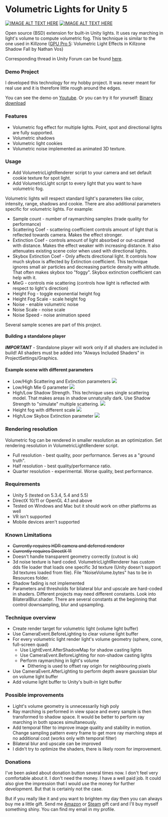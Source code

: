 # Volumetric Lights for Unity 5
[![IMAGE ALT TEXT HERE](https://bqu2ya.dm1.livefilestore.com/y4mSxIn4D7Zx9td_2NWn3yZu8UxWeqJKN4qdciZ0fCqO9ox290xR837Moux6HnPpWPkF8mi7oY26ZNF7n0eJfbPMNoBTtrMraKnghJ4XF13tCK2bBPybZVudlL1UU_gBkFyY7lt30UYbVJ-EZVaV2Z8C1DglijmBYelQfJyplssFe7oSklBvneGtDlhwDv1dougv2ZpHmipfzYRuR6fLeawlQ?width=1167&height=653&cropmode=none)](https://www.youtube.com/watch?v=JPxLCYXB-8A) [![IMAGE ALT TEXT HERE](https://agu0ya-dm2305.files.1drv.com/y4mnqQ4pzhZdF4k3Z7Fv_QApimv9POLR1ShQPoNg8wtUf7TzqFdWLY6Y8bxtyJhGQNRe8NLvy1GGoZsorNssr2h6fTsAfyi-F2LOIA4wzNY_7cS-1iEjVHyOCyOCTA0_8na3cmWvQ34gHBfyXOxxE6AZIjaVwCemZP7kSwaUNoNDyCPsCkx8vsdmxuwmuVcrH1rYblmFCaVH5za_EsrqM-qJA?width=1167&height=650&cropmode=none)](https://www.youtube.com/watch?v=ElaPJyzR504)

Open source (BSD) extension for built-in Unity lights. It uses ray marching in light's volume to compute volumetric fog. This technique is similar to the one used in Killzone ([GPU Pro 5](http://www.amazon.com/GPU-Pro-Advanced-Rendering-Techniques/dp/1482208636): Volumetric Light Effects in Killzone Shadow Fall by Nathan Vos)

Corresponding thread in Unity Forum can be found [here](http://forum.unity3d.com/threads/true-volumetric-lights-open-source-soon.390818/).

### Demo Project
I developed this technology for my hobby project. It was never meant for real use and it is therefore little rough around the edges.

You can see the demo on [Youtube](https://www.youtube.com/watch?v=JPxLCYXB-8A).
Or you can try it for yourself: [Binary download](https://onedrive.live.com/redir?resid=D65A46249BFF9056!40295&authkey=!AAK3X7BJ_nr3IhE&ithint=file%2czip)
### Features
* Volumetric fog effect for multiple lights. Point, spot  and directional lights are fully supported.
* Volumetric shadows
* Volumetric light cookies
* Volumetric noise implemented as animated 3D texture.

### Usage
* Add VolumetricLightRenderer script to your camera and set default cookie texture for spot light.
* Add VolumetricLight script to every light that you want to have volumetric fog.

Volumetric lights will respect standard light's parameters like color, intensity, range, shadows and cookie. There are also additional parameters specific for volumetric lights. For example:
* Sample count - number of raymarching samples (trade quality for performance)
* Scattering Coef - scattering coefficient controls amount of light that is reflected towards camera. Makes the effect stronger.
* Extinction Coef - controls amount of light absorbed or out-scattered with distance. Makes the effect weaker with increasing distance. It also attenuates existing scene color when used with directional lights.
* Skybox Extinction Coef - Only affects directional light. It controls how much skybox is affected by Extinction coefficient. This technique ignores small air particles and decreasing particle density with altitude. That often makes skybox too "foggy". Skybox extinction coefficient can help with it.
* MieG - controls mie scattering (controls how light is reflected with respect to light's direction)
* Height Fog - toggle exponential height fog
* Height Fog Scale - scale height fog
* Noise - enable volumetric noise
* Noise Scale - noise scale
* Noise Speed - noise animation speed

Several sample scenes are part of this project.

#### Building a standalone player
**_IMPORTANT_** - Standalone player will work only if all shaders are included in build! All shaders must be added into "Always Included Shaders" in ProjectSettings/Graphics.

#### Example scene with different parameters
* Low/High Scattering and Extinction parameters
![](https://agu1ya-dm2306.files.1drv.com/y4mgo5ud5huq-SUjw4z8gGjB_pnFcs5Le8t64E29kCLJ7WVPpmPLo79oi0BI2YPe6mCMiNOIAZnVNorlBrk6hULgNHbpWGmvLgFOnWEFbj1sRnDP6ml9WXuAFYmH9HZ68DKvTZpjU5VPEDNVRtl2UtsQMDJkR-T0N3V2CirkmHtGKATppk2FI5ffRgdRyEiKErUnEpZjhPk610xZS7JxaeLOA?width=2338&height=650&cropmode=none)
* Low/High Mie G parameter
![](https://agupya-dm2pap001.files.1drv.com/y4mobk9viWO3q53gQlSGj7LiWmEt72ezfHqnMFYTziSGr2UBFEoIXgbTNZEfbrtG-Arznyc-6V19FunkGzO9K87fXVCI9EnYRAiFyHmmpBGrhPrl_pmpE-y_b01FJJdXLZ6GfGkzjd8Zr6CB8Ity2QYHWizx2saq8ZHPwG8fdajjUUQPSLO9nsY7irPHiGzXt846gJml1rK4QA5aGpMC13_3A?width=2338&height=650&cropmode=none)
* High/Low Shadow Strength. This technique uses single scattering model. That makes areas in shadow unnaturally dark. Use Shadow Strength to "simulate" multiple scattering.
![](https://aguqya-dm2305.files.1drv.com/y4mQZxpA5UbrBUPIMo44IfWCpDPdJmn4kEdFab0EuyQVNXdfYIWG4v-nnmU4M0nSCcUpE8sLgq-DV5I21QMk3oDt-rS8o8SlahBJ6TKxVk-ejvmPZUojx9BDMrjzSjfYvy6eQxtMF9ksV2bYZqQOCNPYJmvp5TFzR_fP7aJv7XJhJ2tP3ioLLCenF5sBiuR1p5anj915BAl6vAi0n4iX0v53w?width=2338&height=650&cropmode=none)
* Height fog with different scale
![](https://bqu4ya.dm2302.livefilestore.com/y4mmmE_KTmAE9MRLeoYFM3wkJZk7hVmA2rh6P4qPWDYv3p3w6kMwzSFnKkSjUir0LAf9YIRDsR_lUsd85dud97TtlHB03vwAtAJSViYPkzYo_IcqBcH87NENZM6lawDtOJaxorQhC0XMade8rVcGHKTPftLIV4E1OYHSKfqNCiNoNTJ2ezc3qwRtEFq4580Z-VsHIoo1eZZIgqyrN-cQr96hw?width=2338&height=650&cropmode=none)
* High/Low Skybox Extinction parameter
![](https://bqu3ya.dm2302.livefilestore.com/y4mxWdkqeJLzQKmg9OI8Xd2PwtzTYi0M5s7TlIcVkOeLHWeEXz_OXSKSAEduhc4MQnC6rajZ1bWSxbKvJLRYj5GpHPAZu1fPijrKAfCg3nat0laIP06t5A6yIljMAd8yi7U0a_0ri0ipRhkW0Ep8d3gLqSFDppSvxrVQ4UgPJhSHJPGItDPbeM7wvHBxxrhcRWTlv2VQqqSG6_6hCxcLmh-fw?width=2338&height=650&cropmode=none)

### Rendering resolution
Volumetric fog can be rendered in smaller resolution as an optimization. Set rendering resolution in VolumetricLightRenderer script.
* Full resolution - best quality, poor performance. Serves as a "ground truth".
* Half resolution - best quality/performance ratio.
* Quarter resolution - experimental. Worse quality, best performance.

### Requirements
* Unity 5 (tested on 5.3.4, 5.4 and 5.5)
* DirectX 10/11 or OpenGL 4.1 and above
* Tested on Windows and Mac but it should work on other platforms as well
* VR isn't supported
* Mobile devices aren't supported

### Known Limitations
* ~~Currently requires HDR camera and deferred renderer~~
* ~~Currently requires DirectX 11~~
* Doesn't handle transparent geometry correctly (cutout is ok)
* 3d noise texture is hard coded. VolumetricLightRenderer has custom dds file loader that loads one specific 3d texture (Unity doesn't support 3d textures loaded from file). File "NoiseVolume.bytes" has to be in Resources folder.
* Shadow fading is not implemented
* Parameters and thresholds for bilateral blur and upscale are hard-coded in shaders. Different projects may need different constants. Look into BilateralBlur.shader. There are several constants at the beginning that control downsampling, blur and upsampling. 

### Technique overview
* Create render target for volumetric light (volume light buffer)
* Use CameraEvent.BeforeLighting to clear volume light buffer
* For every volumetric light render light's volume geometry (sphere, cone, full-screen quad)
  * Use LightEvent.AfterShadowMap for shadow casting lights​
  * Use CameraEvent.BeforeLighting for non-shadow casting lights​
  * Perform raymarching in light's volume​
    * Dithering is used to offset ray origin for neighbouring pixels​
* Use CameraEvent.AfterLighting to perform depth aware gaussian blur on volume light buffer
* Add volume light buffer to Unity's built-in light buffer

### Possible improvements
* Light's volume geometry is unnecessarily high poly
* Ray marching is performed in view space and every sample is then transformed to shadow space. It would be better to perform ray marching in both spaces simultaneously.
* Add temporal filter to improve image quality and stability in motion. Change sampling pattern every frame to get more ray marching steps at no additional cost (works only with temporal filter)
* Bilateral blur and upscale can be improved
* I didn't try to optimize the shaders, there is likely room for improvement.
 
### Donations
I've been asked about donation button several times now. I don't feel very comfortable about it. I don't need the money. I have a well paid job. It could also give the impression that I would use the money for further development. But that is certainly not the case. 

But if you really like it and you want to brighten my day then you can always buy me a little gift. Send me [Amazon](https://www.amazon.com/Amazon-Amazon-com-eGift-Cards/dp/BT00DC6QU4) or [Steam](https://www.paypal-gifts.com/uk/brands/steam-digital-wallet-code.html) gift card and I'll buy myself something shiny. You can find my email in my profile. 
